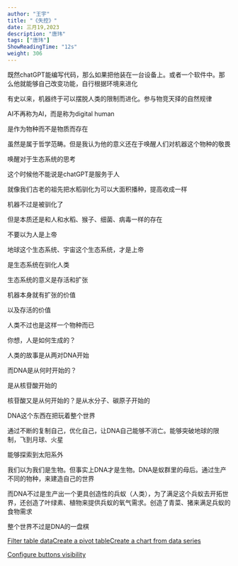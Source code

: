 ```yaml
---
author: "王宇"
title: "《失控》"
date: 三月19,2023
description: "唐玮"
tags: ["唐玮"]
ShowReadingTime: "12s"
weight: 306
---
```

既然chatGPT能编写代码，那么如果把他装在一台设备上。或者一个软件中。那么他就能够自己改变功能，自行根据环境来进化

有史以来，机器终于可以摆脱人类的限制而进化。参与物竞天择的自然规律

AI不再称为AI，而是称为digital human

是作为物种而不是物质而存在

虽然是属于哲学范畴。但是我认为他的意义还在于唤醒人们对机器这个物种的敬畏

唤醒对于生态系统的思考

这个时候他不能说是chatGPT是服务于人

就像我们古老的祖先把水稻驯化为可以大面积播种，提高收成一样

机器不过是被驯化了

但是本质还是和人和水稻、猴子、细菌、病毒一样的存在

不要以为人是上帝

地球这个生态系统、宇宙这个生态系统，才是上帝

是生态系统在驯化人类

生态系统的意义是存活和扩张

机器本身就有扩张的价值

以及存活的价值

人类不过也是这样一个物种而已

你想，人是如何生成的？

人类的故事是从两对DNA开始

而DNA是从何时开始的？

是从核苷酸开始的

核苷酸又是从何开始的？是从水分子、碳原子开始的

DNA这个东西在把玩着整个世界

通过不断的复制自己，优化自己，让DNA自己能够不消亡。能够突破地球的限制，飞到月球、火星

能够探索到太阳系外

我们以为我们是生物。但事实上DNA才是生物。DNA是蚁群里的母后。通过生产不同的物种，来建造自己的世界

而DNA不过是生产出一个更具创造性的兵蚁（人类），为了满足这个兵蚁去开拓世界，还创造了叶绿素、植物来提供兵蚁的氧气需求。创造了青菜、猪来满足兵蚁的食物需求

整个世界不过是DNA的一盘棋

[Filter table data](#)[Create a pivot table](#)[Create a chart from data series](#)

[Configure buttons visibility](/users/tfac-settings.action)